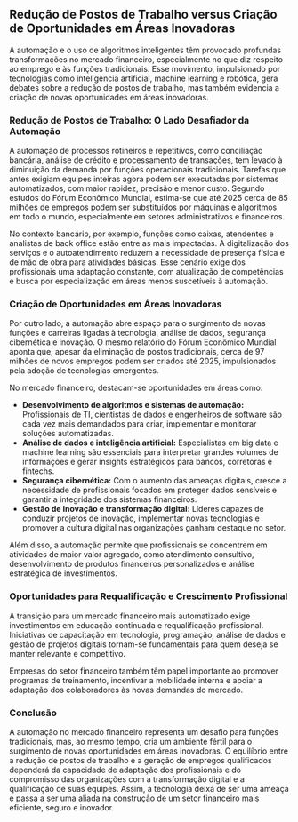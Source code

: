 ## Redução de Postos de Trabalho versus Criação de Oportunidades em Áreas Inovadoras

A automação e o uso de algoritmos inteligentes têm provocado profundas transformações no mercado financeiro, especialmente no que diz respeito ao emprego e às funções tradicionais. Esse movimento, impulsionado por tecnologias como inteligência artificial, machine learning e robótica, gera debates sobre a redução de postos de trabalho, mas também evidencia a criação de novas oportunidades em áreas inovadoras.

### Redução de Postos de Trabalho: O Lado Desafiador da Automação

A automação de processos rotineiros e repetitivos, como conciliação bancária, análise de crédito e processamento de transações, tem levado à diminuição da demanda por funções operacionais tradicionais. Tarefas que antes exigiam equipes inteiras agora podem ser executadas por sistemas automatizados, com maior rapidez, precisão e menor custo. Segundo estudos do Fórum Econômico Mundial, estima-se que até 2025 cerca de 85 milhões de empregos podem ser substituídos por máquinas e algoritmos em todo o mundo, especialmente em setores administrativos e financeiros.

No contexto bancário, por exemplo, funções como caixas, atendentes e analistas de back office estão entre as mais impactadas. A digitalização dos serviços e o autoatendimento reduzem a necessidade de presença física e de mão de obra para atividades básicas. Esse cenário exige dos profissionais uma adaptação constante, com atualização de competências e busca por especialização em áreas menos suscetíveis à automação.

### Criação de Oportunidades em Áreas Inovadoras

Por outro lado, a automação abre espaço para o surgimento de novas funções e carreiras ligadas à tecnologia, análise de dados, segurança cibernética e inovação. O mesmo relatório do Fórum Econômico Mundial aponta que, apesar da eliminação de postos tradicionais, cerca de 97 milhões de novos empregos podem ser criados até 2025, impulsionados pela adoção de tecnologias emergentes.

No mercado financeiro, destacam-se oportunidades em áreas como:

- **Desenvolvimento de algoritmos e sistemas de automação:** Profissionais de TI, cientistas de dados e engenheiros de software são cada vez mais demandados para criar, implementar e monitorar soluções automatizadas.
- **Análise de dados e inteligência artificial:** Especialistas em big data e machine learning são essenciais para interpretar grandes volumes de informações e gerar insights estratégicos para bancos, corretoras e fintechs.
- **Segurança cibernética:** Com o aumento das ameaças digitais, cresce a necessidade de profissionais focados em proteger dados sensíveis e garantir a integridade dos sistemas financeiros.
- **Gestão de inovação e transformação digital:** Líderes capazes de conduzir projetos de inovação, implementar novas tecnologias e promover a cultura digital nas organizações ganham destaque no setor.

Além disso, a automação permite que profissionais se concentrem em atividades de maior valor agregado, como atendimento consultivo, desenvolvimento de produtos financeiros personalizados e análise estratégica de investimentos.

### Oportunidades para Requalificação e Crescimento Profissional

A transição para um mercado financeiro mais automatizado exige investimentos em educação continuada e requalificação profissional. Iniciativas de capacitação em tecnologia, programação, análise de dados e gestão de projetos digitais tornam-se fundamentais para quem deseja se manter relevante e competitivo.

Empresas do setor financeiro também têm papel importante ao promover programas de treinamento, incentivar a mobilidade interna e apoiar a adaptação dos colaboradores às novas demandas do mercado.

### Conclusão

A automação no mercado financeiro representa um desafio para funções tradicionais, mas, ao mesmo tempo, cria um ambiente fértil para o surgimento de novas oportunidades em áreas inovadoras. O equilíbrio entre a redução de postos de trabalho e a geração de empregos qualificados dependerá da capacidade de adaptação dos profissionais e do compromisso das organizações com a transformação digital e a qualificação de suas equipes. Assim, a tecnologia deixa de ser uma ameaça e passa a ser uma aliada na construção de um setor financeiro mais eficiente, seguro e inovador.